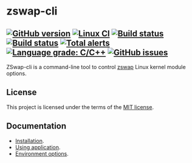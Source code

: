 # zswap-cli

[![GitHub version](https://badge.fury.io/gh/xvitaly%2Fzswap-cli.svg)](https://github.com/xvitaly/zswap-cli/releases)
[![Linux CI](https://github.com/xvitaly/zswap-cli/workflows/Linux%20CI/badge.svg)](https://github.com/xvitaly/zswap-cli/actions)
[![Build status](https://travis-ci.org/xvitaly/zswap-cli.svg?branch=master)](https://travis-ci.org/xvitaly/zswap-cli)
[![Build status](https://ci.appveyor.com/api/projects/status/s6a2rtv46jewxwp3?svg=true)](https://ci.appveyor.com/project/xvitaly/zswap-cli)
[![Total alerts](https://img.shields.io/lgtm/alerts/g/xvitaly/zswap-cli.svg?logo=lgtm&logoWidth=18)](https://lgtm.com/projects/g/xvitaly/zswap-cli/alerts/)
[![Language grade: C/C++](https://img.shields.io/lgtm/grade/cpp/g/xvitaly/zswap-cli.svg?logo=lgtm&logoWidth=18)](https://lgtm.com/projects/g/xvitaly/zswap-cli/context:cpp)
[![GitHub issues](https://img.shields.io/github/issues/xvitaly/zswap-cli.svg?label=issues&maxAge=180)](https://github.com/xvitaly/zswap-cli/issues)
---

ZSwap-cli is a command-line tool to control [zswap](https://github.com/torvalds/linux/blob/master/Documentation/vm/zswap.rst) Linux kernel module options.

## License

This project is licensed under the terms of the [MIT license](LICENSE).

## Documentation

  * [Installation](docs/installation.md).
  * [Using application](docs/using-application.md).
  * [Environment options](docs/environment-options.md).
